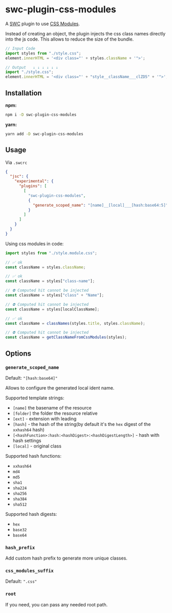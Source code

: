 # swc-plugin-css-modules

A [SWC](https://swc.rs) plugin to use [CSS Modules](https://github.com/css-modules/css-modules).

Instead of creating an object, the plugin injects the css class names directly into the js code.
This allows to reduce the size of the bundle.

```js
// Input Code
import styles from "./style.css";
element.innerHTML = '<div class="' + styles.className + '">';

// Output   ↓ ↓ ↓ ↓ ↓ ↓
import "./style.css";
element.innerHTML = '<div class="' + "style__className___clZD5" + '">';
```

## Installation

**npm:**

```sh
npm i -D swc-plugin-css-modules
```

**yarn:**

```sh
yarn add -D swc-plugin-css-modules
```

## Usage

Via `.swcrc`

```json
{
  "jsc": {
    "experimental": {
      "plugins": [
        [
          "swc-plugin-css-modules",
          {
            "generate_scoped_name": "[name]__[local]___[hash:base64:5]"
          }
        ]
      ]
    }
  }
}
```

Using css modules in code:

```js
import styles from "./style.module.css";

// ✅ ok
const className = styles.className;

// ✅ ok
const className = styles["class-name"];

// ⛔ Computed hit cannot be injected
const className = styles["class" + "Name"];

// ⛔ Computed hit cannot be injected
const className = styles[localClassName];

// ✅ ok
const className = classNames(styles.title, styles.className);

// ⛔ Computed hit cannot be injected
const className = getClassNameFromCssModules(styles);
```

## Options

### `generate_scoped_name`

Default: `"[hash:base64]"`

Allows to configure the generated local ident name.

Supported template strings:

- `[name]` the basename of the resource
- `[folder]` the folder the resource relative
- `[ext]` - extension with leading
- `[hash]` - the hash of the string(by default it's the `hex` digest of the `xxhash64` hash)
- `[<hashFunction>:hash:<hashDigest>:<hashDigestLength>]` - hash with hash settings
- `[local]` - original class

Supported hash functions:

- `xxhash64`
- `md4`
- `md5`
- `sha1`
- `sha224`
- `sha256`
- `sha384`
- `sha512`

Supported hash digests:

- `hex`
- `base32`
- `base64`

### `hash_prefix`

Add custom hash prefix to generate more unique classes.

### `css_modules_suffix`

Default: `".css"`

### `root`

If you need, you can pass any needed root path.
